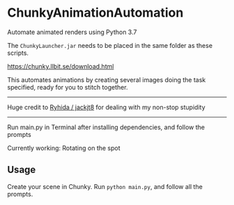 # ChunkyAnimationAutomation

Automate animated renders using Python 3.7

The `ChunkyLauncher.jar` needs to be placed in the same folder as these scripts.

https://chunky.llbit.se/download.html

This automates animations by creating several images doing the task specified, ready for you to stitch together.

---
Huge credit to [Ryhida / jackjt8](https://github.com/jackjt8) for dealing with my non-stop stupidity

---

Run main.py in Terminal after installing dependencies, and follow the prompts

Currently working: Rotating on the spot

Usage
---

Create your scene in Chunky.
Run `python main.py`, and follow all the prompts.
